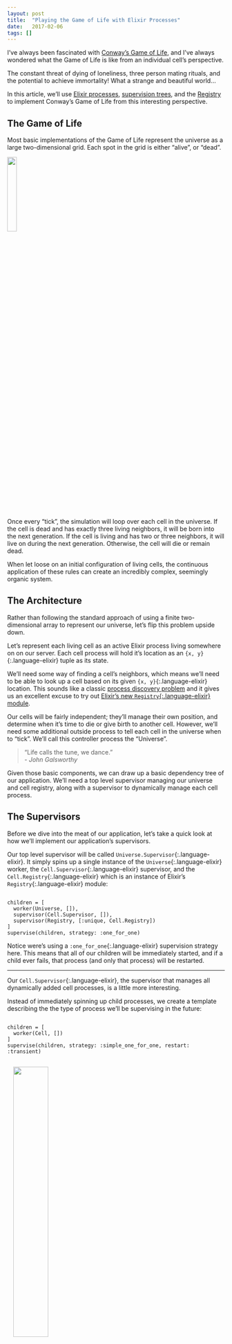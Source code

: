 ```yaml
---
layout: post
title:  "Playing the Game of Life with Elixir Processes"
date:   2017-02-06
tags: []
---
```


I’ve always been fascinated with [Conway’s Game of Life](https://en.wikipedia.org/wiki/Conway's_Game_of_Life), and I’ve always wondered what the Game of Life is like from an individual cell’s perspective.

The constant threat of dying of loneliness, three person mating rituals, and the potential to achieve immortality! What a strange and beautiful world…

In this article, we’ll use [Elixir processes](http://elixir-lang.org/getting-started/processes.html), [supervision trees](http://elixir-lang.org/getting-started/mix-otp/supervisor-and-application.html), and the [Registry](https://hexdocs.pm/elixir/master/Registry.html) to implement Conway’s Game of Life from this interesting perspective.

## The Game of Life

Most basic implementations of the Game of Life represent the universe as a large two-dimensional grid. Each spot in the grid is either “alive”, or “dead”.

<img class="pull-left" style="width: 21%; margin: 0 1em 0em 0;" src="https://s3-us-west-1.amazonaws.com/www.east5th.co/img/gol-grid.png">

Once every “tick”, the simulation will loop over each cell in the universe. If the cell is dead and has exactly three living neighbors, it will be born into the next generation. If the cell is living and has two or three neighbors, it will live on during the next generation. Otherwise, the cell will die or remain dead.

When let loose on an initial configuration of living cells, the continuous application of these rules can create an incredibly complex, seemingly organic system.

## The Architecture

Rather than following the standard approach of using a finite two-dimensional array to represent our universe, let’s flip this problem upside down.

Let’s represent each living cell as an active Elixir process living somewhere on on our server. Each cell process will hold it’s location as an `{x, y}`{:.language-elixir} tuple as its state.

We’ll need some way of finding a cell’s neighbors, which means we’ll need to be able to look up a cell based on its given `{x, y}`{:.language-elixir} location. This sounds like a classic [process discovery problem](https://www.youtube.com/watch?v=y_b6RTes83c) and it gives us an excellent excuse to try out [Elixir’s new `Registry`{:.language-elixir} module](https://hexdocs.pm/elixir/master/Registry.html).

Our cells will be fairly independent; they’ll manage their own position, and determine when it’s time to die or give birth to another cell. However, we’ll need some additional outside process to tell each cell in the universe when to “tick”. We’ll call this controller process the “Universe”.

> “Life calls the tune, we dance.”<br/>
> *- John Galsworthy*

Given those basic components, we can draw up a basic dependency tree of our application. We’ll need a top level supervisor managing our universe and cell registry, along with a supervisor to dynamically manage each cell process.

## The Supervisors

Before we dive into the meat of our application, let’s take a quick look at how we’ll implement our application’s supervisors.

Our top level supervisor will be called `Universe.Supervisor`{:.language-elixir}. It simply spins up a single instance of the `Universe`{:.language-elixir} worker, the `Cell.Supervisor`{:.language-elixir} supervisor, and the `Cell.Registry`{:.language-elixir} which is an instance of Elixir’s `Registry`{:.language-elixir} module:

<pre class='language-elixir'><code class='language-elixir'>
children = [
  worker(Universe, []),
  supervisor(Cell.Supervisor, []),
  supervisor(Registry, [:unique, Cell.Registry])
]
supervise(children, strategy: :one_for_one)
</code></pre>

Notice were’s using a `:one_for_one`{:.language-elixir} supervision strategy here. This means that all of our children will be immediately started, and if a child ever fails, that process (and only that process) will be restarted.

---- 

Our `Cell.Supervisor`{:.language-elixir}, the supervisor that manages all dynamically added cell processes, is a little more interesting.

Instead of immediately spinning up child processes, we create a template describing the the type of process we’ll be supervising in the future:

<pre class='language-elixir'><code class='language-elixir'>
children = [
  worker(Cell, [])
]
supervise(children, strategy: :simple_one_for_one, restart: :transient)
</code></pre>

<img class="pull-right" style="width: 40%; margin: 1em 0 1em 1em;" src="https://s3-us-west-1.amazonaws.com/www.east5th.co/img/gol-structure.png">

The [`:simple_one_for_one`{:.language-elixir} strategy](https://hexdocs.pm/elixir/Supervisor.html#module-simple-one-for-one) informs the system that we’ll be dynamically adding and removing children from this supervision tree. Those children will be `Cell`{:.language-elixir} worker processes.

The `:transient`{:.language-elixir} restart strategy means that if the `Cell`{:.language-elixir} process is killed with a `:normal`{:.language-elixir} or `:shutdown`{:.language-elixir} message, it will not be restarted. However, if the `Cell`{:.language-elixir} processes experiences a problem and dies with any other message, it will be restarted by the `Cell.Supervisor`{:.language-elixir}.

---- 

Our `Cell.Supervisor`{:.language-elixir} module also has a function called `children`{:.language-elixir}:

<pre class='language-elixir'><code class='language-elixir'>
def children do
  Cell.Supervisor
  |> Supervisor.which_children
  |> Enum.map(fn
    {_, pid, _, _} -> pid
  end)
end
</code></pre>

The `children`{:.language-elixir} function returns all living cell processes currently being supervised by `Cell.Supervisor`{:.language-elixir}. This will be useful when we need to tick each cell in our `Universe`{:.language-elixir} module.

## The Universe

Our `Universe`{:.language-elixir} module is the [driving force](https://en.wikipedia.org/wiki/Tao) in our Game of Life simulation. It’s literally what makes the cells tick.

If we had to tell `Universe`{:.language-elixir} what to do in plain English, we might say:

> Get all living cells. Asynchronously call tick on each one. Wait for all of the ticks to finish. Kill, or reap, all cells that will die from loneliness, and create, or sow, all of the cells that will be born.

Now let’s compare those instructions with our the code in our `tick`{:.language-elixir} handler:

<pre class='language-elixir'><code class='language-elixir'>
get_cells()
|> tick_each_process
|> wait_for_ticks
|> reduce_ticks
|> reap_and_sow
</code></pre>

Perfect. I might even go so far as to say that _the Elixir code is more readable than plain English._

As we dig into each of these functions, we’ll find that they’re still very descriptive and understandable. The `get_cells`{:.language-elixir} function simply calls the `Cell.Supervisor.children`{:.language-elixir} function we defined earlier:

<pre class='language-elixir'><code class='language-elixir'>
defp get_cells, do: Cell.Supervisor.children
</code></pre>

The `tick_each_process`{:.language-elixir} function maps over each cell process and calls `Cell.tick`{:.language-elixir} as an [asynchronous `Task`{:.language-elixir}](https://hexdocs.pm/elixir/Task.html):

<pre class='language-elixir'><code class='language-elixir'>
defp tick_each_process(processes) do
  map(processes, &(Task.async(fn -> Cell.tick(&1) end)))
end
</code></pre>

Similarly, `wait_for_ticks`{:.language-elixir} maps over each asynchronous process, waiting for a reply:

<pre class='language-elixir'><code class='language-elixir'>
defp wait_for_ticks(asyncs) do
  map(asyncs, &Task.await/1)
end
</code></pre>

`reduce_ticks`{:.language-elixir}, along with the helper function `accumulate_ticks`{:.language-elixir}, reduces the response from each call to `Cell.tick`{:.language-elixir} into a tuple holding a list of cells to be reaped, and a list of cells to be sown:

<pre class='language-elixir'><code class='language-elixir'>
defp reduce_ticks(ticks), do: reduce(ticks, {[], []}, &accumulate_ticks/2)

defp accumulate_ticks({reap, sow}, {acc_reap, acc_sow}) do
  {acc_reap ++ reap, acc_sow ++ sow}
end
</code></pre>

Lastly, `reap_and_sow`{:.language-elixir} does exactly that: it kills cells marked for death, and create cells queued up to be born:

<pre class='language-elixir'><code class='language-elixir'>
defp reap_and_sow({to_reap, to_sow}) do
  map(to_reap, &Cell.reap/1)
  map(to_sow,  &Cell.sow/1)
end
</code></pre>

Take a look at the entire [`Universe`{:.language-elixir} module on Github](https://github.com/pcorey/life/blob/master/lib/universe.ex).

## The Cell

We’ve seen that while `Universe`{:.language-elixir} is the driver of our simulation, it defers most of the computational work and decision making to individual cells. Let’s dive into our `Cell`{:.language-elixir} module and see what’s going on.

The `Cell.reap`{:.language-elixir} and `Cell.sow`{:.language-elixir} methods we saw in `Universe`{:.language-elixir} are fairly straight-forward:

The `reap`{:.language-elixir} function simply calls `Supervisor.terminate_child`{:.language-elixir} to remove the given cell `process`{:.language-elixir} from the `Cell.Supervisor`{:.language-elixir} tree.

<pre class='language-elixir'><code class='language-elixir'>
def reap(process) do
  Supervisor.terminate_child(Cell.Supervisor, process)
end
</code></pre>

Similarly, `sow`{:.language-elixir} calls `Supervisor.start_child`{:.language-elixir} to create a new process under the `Cell.Supervisor`{:.language-elixir} tree, passing in the cell’s `position`{:.language-elixir} as its initial state:

<pre class='language-elixir'><code class='language-elixir'>
def sow(position) do
  Supervisor.start_child(Cell.Supervisor, [position])
end
</code></pre>

---- 

The real magic of our Game of Life simulation happens in the cell’s `tick`{:.language-elixir} function.

During each tick, a cell needs to generate a list of cells to reap (which will either be an empty list, or a list containing only itself), and a list of cells to sow.

Generating the `to_reap`{:.language-elixir} list is easy enough:

<pre class='language-elixir'><code class='language-elixir'>
to_reap = position
|> do_count_neighbors
|> case do
     2 -> []
     3 -> []
     _ -> [self()]
   end
</code></pre>

We count the number of living neighbors around the cell. If the cell has two or three neighbors, it lives on to the next generation (`to_reap = []`{:.language-elixir}). Otherwise, it dies from loneliness (`to_reap = [self()]`{:.language-elixir}).

The `do_count_neighbors`{:.language-elixir} functions does what you might expect. Given a cell’s `position`{:.language-elixir}, it finds all eight neighboring positions, filters out all dead neighbors, and then returns the length of the resulting list of living neighbors:

<pre class='language-elixir'><code class='language-elixir'>
defp do_count_neighbors(position) do
  position
  |> neighboring_positions
  |> keep_live
  |> length
end
</code></pre>

---- 

After we’ve generated our `to_reap`{:.language-elixir} list, our cell needs to generate a list of cells to be born.

From an individual cell’s perspective, this is a process of looking for any dead (unoccupied) neighboring positions and filtering out those that do not have enough living neighbors to be born into the next generation:

<pre class='language-elixir'><code class='language-elixir'>
to_sow = position
|> neighboring_positions
|> keep_dead
|> keep_valid_children
</code></pre>

The `keep_valid_children`{:.language-elixir} function goes through the provided list of unoccupied `positions`{:.language-elixir}, filtering out positions with a neighbor count not equal to three:

<pre class='language-elixir'><code class='language-elixir'>
defp keep_valid_children(positions) do
  positions
  |> filter(&(do_count_neighbors(&1) == 3))
end
</code></pre>

This means that only dead cells with exactly three neighbors (one of which is the current ticking cell) will be born into the next generation.

---- 

Now that we’ve generated out `to_reap`{:.language-elixir} and `to_sow`{:.language-elixir} lists, our cell process is finished ticking.

We can send our reply back to the universe, being sure to preserve `position`{:.language-elixir} as our current state:

<pre class='language-elixir'><code class='language-elixir'>
{:reply, {to_reap, to_sow}, position}
</code></pre>

Take a look at the entire [`Cell`{:.language-elixir} module on Github](https://github.com/pcorey/life/blob/master/lib/cell.ex).

## Finding Neighbors with Registry

When generating both the `to_reap`{:.language-elixir} and `to_sow`{:.language-elixir} lists, cells were required to determine if neighboring cells were living or dead.

This was done with the `keep_live`{:.language-elixir} and `keep_dead`{:.language-elixir} functions, respectively:

<pre class='language-elixir'><code class='language-elixir'>
defp keep_live(positions), do: filter(positions, &(lookup(&1) != nil))
</code></pre>

<pre class='language-elixir'><code class='language-elixir'>
defp keep_dead(positions), do: filter(positions, &(lookup(&1) == nil))
</code></pre>

The key here is that we’re calling `lookup`{:.language-elixir} on each position. The `lookup`{:.language-elixir} function translates a cell’s position into a PID for that cell’s active process.

<pre class='language-elixir'><code class='language-elixir'>
def lookup(position) do
  Cell.Registry
  |> Registry.lookup(position)
  |> Enum.map(fn
    {pid, _valid} -> pid
    nil -> nil
  end)
  |> Enum.filter(&Process.alive?/1)
  |> List.first
end
</code></pre>

Here is where the Registry shines.

We’re using `Registry.lookup`{:.language-elixir} to find a process in our `Cell.Registry`{:.language-elixir} based on a given `{x, y}`{:.language-elixir} position.

`Registry.lookup`{:.language-elixir} will give us a list of `{pid, value}`{:.language-elixir} tuples (or an empty list). Since we only want the `pid`{:.language-elixir}, we can pull it out of the tuple.

Next, we filter the resulting PIDs with `Process.alive?`{:.language-elixir}. After reaping a cell with `Supervisor.terminate_child`{:.language-elixir}, the cell’s process will be removed from the `Cell.Supervisor`{:.language-elixir} supervisor, but the process may not be fully removed from the `Cell.Registry`{:.language-elixir}.

This means our cells can potentially interact with “ghost neighbors”; neighboring cells who are in the process of dying, but are not quite completely dead.

Adding a `Process.alive?`{:.language-elixir} filter prevents our cell from interacting with this ghost neighbors (and prevents a very frustrating, subtle bug).

## Running the Simulation

Now that we’ve built our process-driven simulation, it’s time to test it out.

We can fire up our Game of Life environment by starting an interactive Elixir shell:

<pre class='language-elixir'><code class='language-elixir'>
iex -S mix
</code></pre>

Next, let’s spawn three cells in a row. This will create a [“blinker” pattern](https://en.wikipedia.org/wiki/Conway's_Game_of_Life#Examples_of_patterns):

<pre class='language-elixir'><code class='language-elixir'>
Cell.sow({0, 0})
Cell.sow({1, 0})
Cell.sow({2, 0})
</code></pre>

Now let’s fire up [Erlang’s observer](http://erlang.org/doc/apps/observer/observer_ug.html) to get a high level view of our universe:

<pre class='language-elixir'><code class='language-elixir'>
:observer.start
</code></pre>

We can see the three cells we just added to the universe below the `Cell.Supervisor`{:.language-elixir} supervision tree. Also notice that those processes are linked to the `Cell.Registry`{:.language-elixir} process.

<img style="display: block; width: 100%; margin: 2em auto;" src="https://s3-us-west-1.amazonaws.com/www.east5th.co/img/gol-observer-structure.png">

To test out our `Cell.Supervisor`{:.language-elixir}, let’s manually kill one of our cell processes. Send a `kill`{:.language-elixir} exit message to one of the cells, and notice that after the process dies, another process immediately takes its place.

<video width="100%" src="https://s3-us-west-1.amazonaws.com/www.east5th.co/static/GoL+-+Resilient.webm" controls></video>

This means that any unintended errors in a `Cell`{:.language-elixir} process won’t bring down our entire life simulation. Awesome!

---- 

Now that our initial conditions are set up, let’s tick our universe:

<pre class='language-elixir'><code class='language-elixir'>
Universe.tick
</code></pre>

Switching back to our observer, we can see that two of the three cell processes have been removed and two new processes have been added. If we look at the state of these new processes, we’ll see that they live at positions `{1, 1}`{:.language-elixir}, and `{1, -1}`{:.language-elixir}, as expected.

If we tick our universe again, we would see that those two processes would be killed, and two new processes would be added in their place. Their positions would oscillate back to `{0, 0}`{:.language-elixir} and `{2, 0}`{:.language-elixir}. Notice that the process for the cell living at position `{0, 1}`{:.language-elixir} is still alive and well.

We can tick our universe as many times as we want:

<pre class='language-elixir'><code class='language-elixir'>
1..10_000
|> Enum.map(fn n -> Universe.tick end)
</code></pre>

After all of the ticks are processed, we can switch back to our observer and see that we still have three living cells, as expected.

<img class="pull-right" style="width: 20%; margin: 0 0 0em 1em;" src="https://s3-us-west-1.amazonaws.com/www.east5th.co/img/gol-observer-cells.png">

Let’s restart our universe and try again with a more interesting pattern. Let’s try a [“diehard” pattern](http://conwaylife.appspot.com/pattern/diehard), which is a [methuselah](https://en.wikipedia.org/wiki/Methuselah_(cellular_automaton)) that dies after 130 generations:

<pre class='language-elixir'><code class='language-elixir'>
[
                                                  {6, 2},
  {0, 1}, {1, 1},
          {1, 0},                         {5, 0}, {6, 0}, {7, 0},
]
|> Enum.map(&Cell.sow/1)
</code></pre>

<pre class='language-elixir'><code class='language-elixir'>
1..130
|> Enum.map(fn
              n -> Universe.tick
              :timer.sleep(500)
            end)
</code></pre>

If you watch your observer as it slowly runs through the each tick, you’ll see that the number of active processes skyrockets and then eventually fades to zero.

<video width="100%" src="https://s3-us-west-1.amazonaws.com/www.east5th.co/static/GoL+-+Diehard.webm" controls></video>

## Final Thoughts

Truth be told, the goal of this project was to get deeper hands-on experience with Elixir processes, supervision trees, and the new Registry functionality.

At the end of the day it was an excellent experience. I learned quite a few important lessons the hard way. If you’re interested in learning Elixir or how to “think in processes”, I highly recommend you take on a similar project.

While this Game of Life implementation isn’t the fastest or most efficient, it does come with its interesting benefits.

It’s incredibly resilient. Every cell process, and the universe process can fail and restart seamlessly. Catastrophic failure can only take place if either the `Universe.Supervisor`{:.language-elixir}, or the `Cell.Supervisor`{:.language-elixir} fail, which is unlikely to happen.

It’s concurrent and parallel out of the box. Our asynchronous calls to `Cell.tick`{:.language-elixir} are distributed across every CPU on our node. The Erlang VM automatically takes full advantage of its environment and orchestrates the running of these parallel processes.

---- 

As far as future work for this project, I have lots of ideas.

I’d like to give cells more independence, and remove the need for the `Universe`{:.language-elixir} driver module. I imagine each cell automatically trying to progress into future generations as soon as all of its neighboring cells have all necessary information to do so.

I’d also like to spread the simulation across multiple nodes. I imagine a massive Game of Life simulation running on dozens of EC2 instances, orchestrated through an [edeliver powered release](http://www.east5th.co/blog/2017/01/16/simplifying-elixir-releases-with-edeliver/).

Lastly, I’d like to give the simulation a simple web-based user interface, and potentially the ability to run multiple simulations at once.

If you’d like to take this project out for a test run, or get a better look at the source, be sure to [check it out on Github](https://github.com/pcorey/life)!

